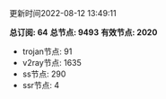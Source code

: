 更新时间2022-08-12 13:49:11

**总订阅: 64**
**总节点: 9493**
**有效节点: 2020**
- trojan节点: 91
- v2ray节点: 1635
- ss节点: 290
- ssr节点: 4
